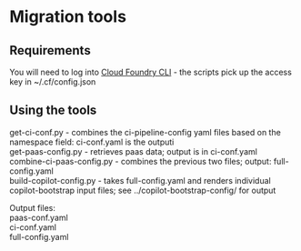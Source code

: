 # Migration tools

## Requirements

You will need to log into [Cloud Foundry CLI](https://docs.cloudfoundry.org/cf-cli/) - the scripts pick up the access key in ~/.cf/config.json

## Using the tools

get-ci-conf.py - combines the ci-pipeline-config yaml files based on the namespace field: ci-conf.yaml is the outputi  
get-paas-config.py - retrieves paas data; output is in ci-conf.yaml  
combine-ci-paas-config.py - combines the previous two files; output: full-config.yaml  
build-copilot-config.py - takes full-config.yaml and renders individual copilot-bootstrap input files; see ../copilot-bootstrap-config/ for output  

Output files:  
paas-conf.yaml  
ci-conf.yaml  
full-config.yaml  
